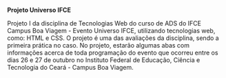 **Projeto Universo IFCE**

Projeto I da disciplina de Tecnologias Web do curso de ADS do IFCE Campus Boa Viagem - Evento Universo IFCE, utilizando tecnologias web, como: HTML e CSS. O projeto é uma das avaliações da disciplina, sendo a primeira prática no caso. 
No projeto, estarão algumas abas com informações acerca de toda programação do evento que ocorreu entre os dias 26 e 27 de outubro no Instituto Federal de Educação, Ciência e Tecnologia do Ceará - Campus Boa Viagem.
